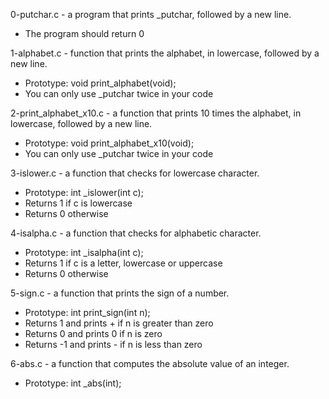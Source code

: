 0-putchar.c -  a program that prints _putchar, followed by a new line.

* The program should return 0 

1-alphabet.c - function that prints the alphabet, in lowercase, followed by a new line.

* Prototype: void print_alphabet(void);
* You can only use _putchar twice in your code

2-print_alphabet_x10.c - a function that prints 10 times the alphabet, in lowercase, followed by a new line.

* Prototype: void print_alphabet_x10(void);
* You can only use _putchar twice in your code

3-islower.c - a function that checks for lowercase character.

* Prototype: int _islower(int c);
* Returns 1 if c is lowercase
* Returns 0 otherwise

4-isalpha.c - a function that checks for alphabetic character.

* Prototype: int _isalpha(int c);
* Returns 1 if c is a letter, lowercase or uppercase
* Returns 0 otherwise

5-sign.c - a function that prints the sign of a number.

* Prototype: int print_sign(int n);
* Returns 1 and prints + if n is greater than zero
* Returns 0 and prints 0 if n is zero
* Returns -1 and prints - if n is less than zero

6-abs.c - a function that computes the absolute value of an integer.

* Prototype: int _abs(int);